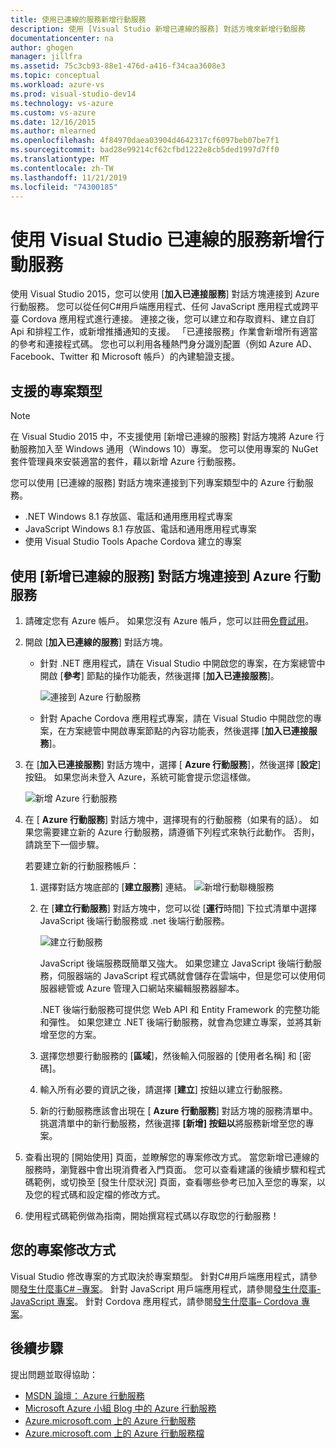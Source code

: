 ```yaml
---
title: 使用已連線的服務新增行動服務
description: 使用 [Visual Studio 新增已連線的服務] 對話方塊來新增行動服務
documentationcenter: na
author: ghogen
manager: jillfra
ms.assetid: 75c3cb93-88e1-476d-a416-f34caa3608e3
ms.topic: conceptual
ms.workload: azure-vs
ms.prod: visual-studio-dev14
ms.technology: vs-azure
ms.custom: vs-azure
ms.date: 12/16/2015
ms.author: mlearned
ms.openlocfilehash: 4f84970daea03904d4642317cf6097beb07be7f1
ms.sourcegitcommit: bad28e99214cf62cfbd1222e8cb5ded1997d7ff0
ms.translationtype: MT
ms.contentlocale: zh-TW
ms.lasthandoff: 11/21/2019
ms.locfileid: "74300185"
---
```

# <a name="adding-mobile-services-by-using-visual-studio-connected-services"></a>使用 Visual Studio 已連線的服務新增行動服務
使用 Visual Studio 2015，您可以使用 [**加入已連接服務**] 對話方塊連接到 Azure 行動服務。 您可以從任何C#用戶端應用程式、任何 JavaScript 應用程式或跨平臺 Cordova 應用程式進行連接。 連接之後，您可以建立和存取資料、建立自訂 Api 和排程工作，或新增推播通知的支援。  「已連接服務」作業會新增所有適當的參考和連接程式碼。 您也可以利用各種熱門身分識別配置（例如 Azure AD、Facebook、Twitter 和 Microsoft 帳戶）的內建驗證支援。

## <a name="supported-project-types"></a>支援的專案類型
> [!NOTE]
> 在 Visual Studio 2015 中，不支援使用 [新增已連線的服務] 對話方塊將 Azure 行動服務加入至 Windows 通用（Windows 10）專案。 您可以使用專案的 NuGet 套件管理員來安裝適當的套件，藉以新增 Azure 行動服務。
>
>

您可以使用 [已連線的服務] 對話方塊來連接到下列專案類型中的 Azure 行動服務。

* .NET Windows 8.1 存放區、電話和通用應用程式專案
* JavaScript Windows 8.1 存放區、電話和通用應用程式專案
* 使用 Visual Studio Tools Apache Cordova 建立的專案

## <a name="connect-to-azure-mobile-services-using-the-add-connected-services-dialog"></a>使用 [新增已連線的服務] 對話方塊連接到 Azure 行動服務
1. 請確定您有 Azure 帳戶。 如果您沒有 Azure 帳戶，您可以註冊[免費試用](https://go.microsoft.com/fwlink/?LinkId=518146)。
2. 開啟 [**加入已連線的服務**] 對話方塊。

   * 針對 .NET 應用程式，請在 Visual Studio 中開啟您的專案，在方案總管中開啟 [**參考**] 節點的操作功能表，然後選擇 [**加入已連接服務**]。

        ![連接到 Azure 行動服務](./media/vs-azure-tools-connected-services-add-mobile-services/IC797635.png)
   * 針對 Apache Cordova 應用程式專案，請在 Visual Studio 中開啟您的專案，在方案總管中開啟專案節點的內容功能表，然後選擇 [**加入已連接服務**]。
3. 在 [**加入已連接服務**] 對話方塊中，選擇 [ **Azure 行動服務**]，然後選擇 [**設定**] 按鈕。 如果您尚未登入 Azure，系統可能會提示您這樣做。

    ![新增 Azure 行動服務](./media/vs-azure-tools-connected-services-add-mobile-services/IC797636.png)
4. 在 [ **Azure 行動服務**] 對話方塊中，選擇現有的行動服務（如果有的話）。 如果您需要建立新的 Azure 行動服務，請遵循下列程式來執行此動作。 否則，請跳至下一個步驟。

    若要建立新的行動服務帳戶：

   1. 選擇對話方塊底部的 [**建立服務**] 連結。
       ![新增行動聯機服務](./media/vs-azure-tools-connected-services-add-mobile-services/IC797637.png)
   2. 在 [**建立行動服務**] 對話方塊中，您可以從 [**運行**時間] 下拉式清單中選擇 JavaScript 後端行動服務或 .net 後端行動服務。

       ![建立行動服務](./media/vs-azure-tools-connected-services-add-mobile-services/IC797638.png)

       JavaScript 後端服務既簡單又強大。 如果您建立 JavaScript 後端行動服務，伺服器端的 JavaScript 程式碼就會儲存在雲端中，但是您可以使用伺服器總管或 Azure 管理入口網站來編輯服務器腳本。

       .NET 後端行動服務可提供您 Web API 和 Entity Framework 的完整功能和彈性。 如果您建立 .NET 後端行動服務，就會為您建立專案，並將其新增至您的方案。
   3. 選擇您想要行動服務的 [**區域**]，然後輸入伺服器的 [使用者名稱] 和 [密碼]。
   4. 輸入所有必要的資訊之後，請選擇 [**建立**] 按鈕以建立行動服務。
   5. 新的行動服務應該會出現在 [ **Azure 行動服務**] 對話方塊的服務清單中。 挑選清單中的新行動服務，然後選擇 **[新增] 按鈕以**將服務新增至您的專案。
5. 查看出現的 [開始使用] 頁面，並瞭解您的專案修改方式。 當您新增已連線的服務時，瀏覽器中會出現消費者入門頁面。 您可以查看建議的後續步驟和程式碼範例，或切換至 [發生什麼狀況] 頁面，查看哪些參考已加入至您的專案，以及您的程式碼和設定檔的修改方式。
6. 使用程式碼範例做為指南，開始撰寫程式碼以存取您的行動服務！

## <a name="how-your-project-is-modified"></a>您的專案修改方式
Visual Studio 修改專案的方式取決於專案類型。 針對C#用戶端應用程式，請參閱[發生什麼事C# –專案](https://go.microsoft.com/fwlink/p/?LinkId=513119)。 針對 JavaScript 用戶端應用程式，請參閱[發生什麼事-JavaScript 專案](https://go.microsoft.com/fwlink/p/?LinkId=513120)。 針對 Cordova 應用程式，請參閱[發生什麼事– Cordova 專案](https://go.microsoft.com/fwlink/p/?LinkId=513116)。

## <a name="next-steps"></a>後續步驟
提出問題並取得協助：

* [MSDN 論壇： Azure 行動服務](https://social.msdn.microsoft.com/forums/azure/home?forum=azuremobile)
* [Microsoft Azure 小組 Blog 中的 Azure 行動服務](https://azure.microsoft.com/blog/topics/mobile/)
* [Azure.microsoft.com 上的 Azure 行動服務](https://azure.microsoft.com/services/mobile-services/)
* [Azure.microsoft.com 上的 Azure 行動服務檔](https://azure.microsoft.com/documentation/services/mobile-services/)
